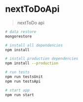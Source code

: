 nextToDoApi
===

> nextToDo api

```bash
# data restore
mongorestore 

# install all dependencies
npm install

# install production dependencies
npm install --production

# run tests
npm run testsUnit
npm run testsApi

# start app
npm run start
```